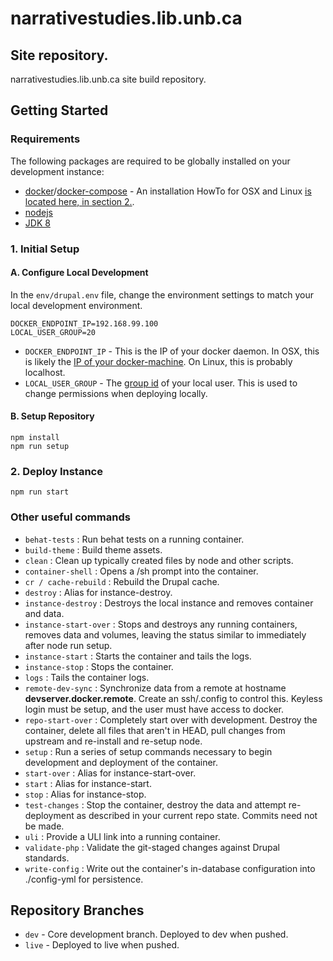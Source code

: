 # narrativestudies.lib.unb.ca
## Site repository.

narrativestudies.lib.unb.ca site build repository.

## Getting Started
### Requirements
The following packages are required to be globally installed on your development instance:

* [docker](https://www.docker.com)/[docker-compose](https://docs.docker.com/compose/) - An installation HowTo for OSX and Linux [is located here, in section 2.](https://github.com/unb-libraries/docker-drupal/wiki/2.-Setting-Up-Prerequisites).
* [nodejs](https://nodejs.org/en/)
* [JDK 8](http://www.oracle.com/technetwork/java/javase/downloads/index.html)

### 1. Initial Setup

#### A. Configure Local Development
In the ```env/drupal.env``` file, change the environment settings to match your local development environment.

```
DOCKER_ENDPOINT_IP=192.168.99.100
LOCAL_USER_GROUP=20
```

* ```DOCKER_ENDPOINT_IP``` - This is the IP of your docker daemon. In OSX, this is likely the [IP of your docker-machine](https://docs.docker.com/machine/reference/ip/). On Linux, this is probably localhost.
* ```LOCAL_USER_GROUP``` - The [group id](https://kb.iu.edu/d/adwf) of your local user. This is used to change permissions when deploying locally.

#### B. Setup Repository
```
npm install
npm run setup
```

### 2. Deploy Instance
```
npm run start
```

### Other useful commands
* ```behat-tests``` : Run behat tests on a running container.
* ```build-theme``` : Build theme assets.
* ```clean``` : Clean up typically created files by node and other scripts.
* ```container-shell``` : Opens a /sh prompt into the container.
* ```cr / cache-rebuild``` : Rebuild the Drupal cache.
* ```destroy``` :  Alias for instance-destroy.
* ```instance-destroy``` :  Destroys the local instance and removes container and data.
* ```instance-start-over``` : Stops and destroys any running containers, removes data and volumes, leaving the status similar to immediately after node run setup.
* ```instance-start``` : Starts the container and tails the logs.
* ```instance-stop``` : Stops the container.
* ```logs``` : Tails the container logs.
* ```remote-dev-sync``` : Synchronize data from a remote at hostname __devserver.docker.remote__. Create an ssh/.config to control this. Keyless login must be setup, and the user must have access to docker.
* ```repo-start-over``` : Completely start over with development. Destroy the container, delete all files that aren't in HEAD, pull changes from upstream and re-install and re-setup node.
* ```setup``` :  Run a series of setup commands necessary to begin development and deployment of the container.
* ```start-over``` : Alias for instance-start-over.
* ```start``` : Alias for instance-start.
* ```stop``` : Alias for instance-stop.
* ```test-changes``` : Stop the container, destroy the data and attempt re-deployment as described in your current repo state. Commits need not be made.
* ```uli``` : Provide a ULI link into a running container.
* ```validate-php``` : Validate the git-staged changes against Drupal standards.
* ```write-config``` : Write out the container's in-database configuration into ./config-yml for persistence.

## Repository Branches
* `dev` - Core development branch. Deployed to dev when pushed.
* `live` - Deployed to live when pushed.
